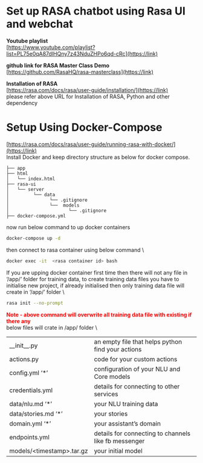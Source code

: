 # Set up RASA chatbot using Rasa UI and webchat


**Youtube playlist** \
[https://www.youtube.com/playlist?list=PL75e0qA87dlHQny7z43NduZHPo6qd-cRc](https://link)


**github link for RASA Master Class Demo** \
[https://github.com/RasaHQ/rasa-masterclass](https://link)

**Installation of RASA** \
[https://rasa.com/docs/rasa/user-guide/installation/](https://link)  
please refer above URL for Installation of RASA, Python and other dependency


# Setup Using Docker-Compose
[https://rasa.com/docs/rasa/user-guide/running-rasa-with-docker/](https://link) \
Install Docker and keep directory structure as below for docker compose. 
```language
├── app
├── html
│   └── index.html
├── rasa-ui
│   └── server
│         └── data
│               └── .gitignore
│               └──  models
│                      └── .gitignore
├── docker-compose.yml
```
now run below command to up docker containers
```bash
docker-compose up -d
```
then connect to rasa container using below command \
```bash
docker exec -it  <rasa container id> bash
```

If you are upping docker container first time then there will not any file in ‘/app/’ folder for training data,
to create training data files you have to initialise new project, if already initialised then only training data file will create in ‘/app/’ folder \
```bash
rasa init --no-prompt
```
**<span style="color:red;">Note - above command will overwrite all training data file with existing if there any</span>** \
below files will crate in /app/ folder \

<table>
    <tr>
        <td>
            __init__.py
        </td>
        <td>
            an empty file that helps python find your actions
        </td>
    </tr>
    <tr>
        <td>
            actions.py
        </td>
        <td>
            code for your custom actions
        </td>
    </tr>
    <tr>
        <td>config.yml ‘*’	
        </td>
        <td>configuration of your NLU and Core models
        </td>
    </tr>
    <tr>
        <td>credentials.yml
        </td>
        <td>details for connecting to other services
        </td>
    </tr>
    <tr>
        <td>data/nlu.md ‘*’	
        </td>
        <td>your NLU training data
        </td>
    </tr>
    <tr>
        <td>data/stories.md ‘*’	
        </td>
        <td>your stories
        </td>
    </tr>
    <tr>
        <td>domain.yml ‘*’	
        </td>
        <td>your assistant’s domain
        </td>
    </tr>
    <tr>
        <td>endpoints.yml		
        </td>
        <td>details for connecting to channels like fb messenger
        </td>
    </tr>
    <tr>
        <td>models/&lt;timestamp&gt;.tar.gz	
        </td>
        <td>your initial model
        </td>
    </tr>
</table>

